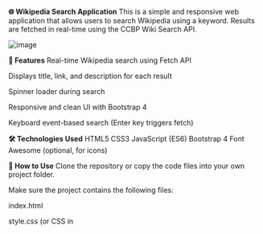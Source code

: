 **🌐 Wikipedia Search Application**
This is a simple and responsive web application that allows users to search Wikipedia using a keyword. Results are fetched in real-time using the CCBP Wiki Search API.

![image](https://github.com/user-attachments/assets/72676c2c-f75a-4fd7-9a8f-e22c1b7848d7)


**🚀 Features**
Real-time Wikipedia search using Fetch API

Displays title, link, and description for each result

Spinner loader during search

Responsive and clean UI with Bootstrap 4

Keyboard event-based search (Enter key triggers fetch)

**🛠️ Technologies Used**
HTML5
CSS3
JavaScript (ES6)
Bootstrap 4
Font Awesome (optional, for icons)

**🧾 How to Use**
Clone the repository or copy the code files into your own project folder.

Make sure the project contains the following files:

index.html

style.css (or CSS in <style> tag inside index.html)

script.js (or JavaScript in <script> tag inside index.html)

Open the index.html file in a browser.

In the input field:

Type a search term (e.g., "India", "Technology")

Press Enter to trigger the search

View the results displayed below the search bar.

**📂 File Structure**
graphql
Copy
Edit
wiki-search-app/
├── index.html         # Main HTML file
├── style.css          # Optional: Styles if external
└── script.js          # Optional: JavaScript if external
🔗 API Endpoint
URL: https://apis.ccbp.in/wiki-search?search=<search_term>

Method: GET

Returns: JSON with list of search results including title, link, and description.

📌 **Notes**
Ensure internet access since the API is external.

Bootstrap and API links are loaded via CDN.

No server or database is required.

🙌 **Acknowledgments****
CCBP Wiki API

Bootstrap CDN

Wikipedia

